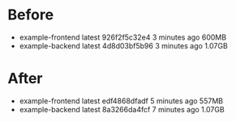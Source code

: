 # Before

- example-frontend latest 926f2f5c32e4 3 minutes ago 600MB
- example-backend latest 4d8d03bf5b96 3 minutes ago 1.07GB

# After

- example-frontend latest edf4868dfadf 5 minutes ago 557MB
- example-backend latest 8a3266da4fcf 7 minutes ago 1.07GB
